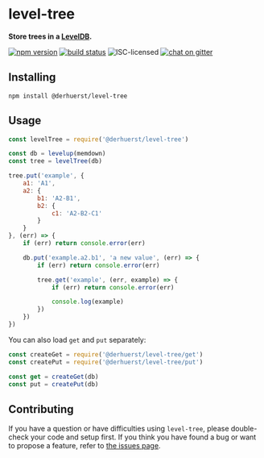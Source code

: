 # level-tree

**Store trees in a [LevelDB](https://github.com/level/levelup).**

[![npm version](https://img.shields.io/npm/v/level-tree.svg)](https://www.npmjs.com/package/level-tree)
[![build status](https://img.shields.io/travis/derhuerst/level-tree.svg)](https://travis-ci.org/derhuerst/level-tree)
![ISC-licensed](https://img.shields.io/github/license/derhuerst/level-tree.svg)
[![chat on gitter](https://badges.gitter.im/derhuerst.svg)](https://gitter.im/derhuerst)


## Installing

```shell
npm install @derhuerst/level-tree
```


## Usage

```js
const levelTree = require('@derhuerst/level-tree')

const db = levelup(memdown)
const tree = levelTree(db)

tree.put('example', {
	a1: 'A1',
	a2: {
		b1: 'A2-B1',
		b2: {
			c1: 'A2-B2-C1'
		}
	}
}, (err) => {
	if (err) return console.error(err)

	db.put('example.a2.b1', 'a new value', (err) => {
		if (err) return console.error(err)

		tree.get('example', (err, example) => {
			if (err) return console.error(err)

			console.log(example)
		})
	})
})
```

You can also load `get` and `put` separately:

```js
const createGet = require('@derhuerst/level-tree/get')
const createPut = require('@derhuerst/level-tree/put')

const get = createGet(db)
const put = createPut(db)
```


## Contributing

If you have a question or have difficulties using `level-tree`, please double-check your code and setup first. If you think you have found a bug or want to propose a feature, refer to [the issues page](https://github.com/derhuerst/level-tree/issues).
